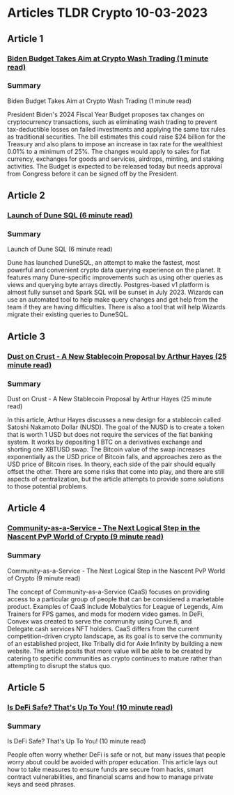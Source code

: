 # Articles TLDR Crypto 10-03-2023

## Article 1
### [Biden Budget Takes Aim at Crypto Wash Trading (1 minute read)](https://tldr.tech)
### Summary 
 Biden Budget Takes Aim at Crypto Wash Trading (1 minute read)

President Biden's 2024 Fiscal Year Budget proposes tax changes on cryptocurrency transactions, such as eliminating wash trading to prevent tax-deductible losses on failed investments and applying the same tax rules as traditional securities. The bill estimates this could raise $24 billion for the Treasury and also plans to impose an increase in tax rate for the wealthiest 0.01% to a minimum of 25%. The changes would apply to sales for fiat currency, exchanges for goods and services, airdrops, minting, and staking activities. The Budget is expected to be released today but needs approval from Congress before it can be signed off by the President.

## Article 2
### [Launch of Dune SQL (6 minute read)](https://tldr.tech)
### Summary 
 Launch of Dune SQL (6 minute read)

Dune has launched DuneSQL, an attempt to make the fastest, most powerful and convenient crypto data querying experience on the planet. It features many Dune-specific improvements such as using other queries as views and querying byte arrays directly. Postgres-based v1 platform is almost fully sunset and Spark SQL will be sunset in July 2023. Wizards can use an automated tool to help make query changes and get help from the team if they are having difficulties. There is also a tool that will help Wizards migrate their existing queries to DuneSQL.

## Article 3
### [Dust on Crust - A New Stablecoin Proposal by Arthur Hayes (25 minute read)](https://tldr.tech)
### Summary 
 Dust on Crust - A New Stablecoin Proposal by Arthur Hayes (25 minute read)

In this article, Arthur Hayes discusses a new design for a stablecoin called Satoshi Nakamoto Dollar (NUSD). The goal of the NUSD is to create a token that is worth 1 USD but does not require the services of the fiat banking system. It works by depositing 1 BTC on a derivatives exchange and shorting one XBTUSD swap. The Bitcoin value of the swap increases exponentially as the USD price of Bitcoin falls, and approaches zero as the USD price of Bitcoin rises. In theory, each side of the pair should equally offset the other. There are some risks that come into play, and there are still aspects of centralization, but the article attempts to provide some solutions to those potential problems.

## Article 4
### [Community-as-a-Service - The Next Logical Step in the Nascent PvP World of Crypto (9 minute read)](https://tldr.tech)
### Summary 
 Community-as-a-Service - The Next Logical Step in the Nascent PvP World of Crypto (9 minute read)

The concept of Community-as-a-Service (CaaS) focuses on providing access to a particular group of people that can be considered a marketable product. Examples of CaaS include Mobalytics for League of Legends, Aim Trainers for FPS games, and mods for modern video games. In DeFi, Convex was created to serve the community using Curve.fi, and Delegate.cash services NFT holders. CaaS differs from the current competition-driven crypto landscape, as its goal is to serve the community of an established project, like Tribally did for Axie Infinity by building a new website. The article posits that more value will be able to be created by catering to specific communities as crypto continues to mature rather than attempting to disrupt the status quo.

## Article 5
### [Is DeFi Safe? That's Up To You! (10 minute read)](https://tldr.tech)
### Summary 
 Is DeFi Safe? That's Up To You! (10 minute read)

People often worry whether DeFi is safe or not, but many issues that people worry about could be avoided with proper education. This article lays out how to take measures to ensure funds are secure from hacks, smart contract vulnerabilities, and financial scams and how to manage private keys and seed phrases.

